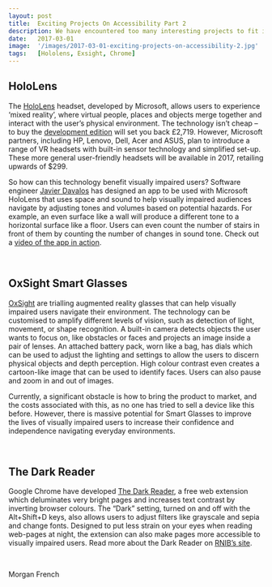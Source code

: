 ```yaml
---
layout: post
title:  Exciting Projects On Accessibility Part 2
description: We have encountered too many interesting projects to fit into our last blog post on exciting projects, so here is part two. 
date:   2017-03-01
image:  '/images/2017-03-01-exciting-projects-on-accessibility-2.jpg'
tags:   [Hololens, Exsight, Chrome]
---
```


## HoloLens
The [HoloLens](https://www.microsoft.com/en-gb/hololens/) headset, developed by Microsoft, allows users to experience ‘mixed reality’, where virtual people, places and objects merge together and interact with the user’s physical environment. The technology isn’t cheap – to buy the [development edition](https://www.microsoft.com/en-gb/hololens/buy) will set you back £2,719. However, Microsoft partners, including HP, Lenovo, Dell, Acer and ASUS, plan to introduce a range of VR headsets with built-in sensor technology and simplified set-up. These more general user-friendly headsets will be available in 2017, retailing upwards of $299.

So how can this technology benefit visually impaired users? Software engineer [Javier Davalos](https://www.linkedin.com/in/javierdavalos/) has designed an app to be used with Microsoft HoloLens that uses space and sound to help visually impaired audiences navigate by adjusting tones and volumes based on potential hazards. For example, an even surface like a wall will produce a different tone to a horizontal surface like a floor. Users can even count the number of stairs in front of them by counting the number of changes in sound tone. Check out a [video of the app in action](https://hololens.reality.news/news/video-space-sound-used-help-visually-impaired-navigate-with-hololens-0176275/).

<br>

## OxSight Smart Glasses
[OxSight](https://www.visionaid.co.uk/oxsight) are trialling augmented reality glasses that can help visually impaired users navigate their environment. The technology can be customised to amplify different levels of vision, such as detection of light, movement, or shape recognition. A built-in camera detects objects the user wants to focus on, like obstacles or faces and projects an image inside a pair of lenses. An attached battery pack, worn like a bag, has dials which can be used to adjust the lighting and settings to allow the users to discern physical objects and depth perception. High colour contrast even creates a cartoon-like image that can be used to identify faces. Users can also pause and zoom in and out of images.

Currently, a significant obstacle is how to bring the product to market, and the costs associated with this, as no one has tried to sell a device like this before. However, there is massive potential for Smart Glasses to improve the lives of visually impaired users to increase their confidence and independence navigating everyday environments.

<br>

## The Dark Reader
Google Chrome have developed [The Dark Reader](https://chrome.google.com/webstore/detail/dark-reader/eimadpbcbfnmbkopoojfekhnkhdbieeh?hl=en), a free web extension which deluminates very bright pages and increases text contrast by inverting browser colours. The “Dark” setting, turned on and off with the Alt+Shift+D keys, also allows users to adjust filters like grayscale and sepia and change fonts. Designed to put less strain on your eyes when reading web-pages at night, the extension can also make pages more accessible to visually impaired users. Read more about the Dark Reader on [RNIB’s site](https://www.rnib.org.uk/insight-online/free-extension-webpages-more-accessible?utm_campaign=darkreader&utm_medium=social-media&utm_source=twitter&utm_content=nbonline&utm_term=).

<br>

Morgan French
